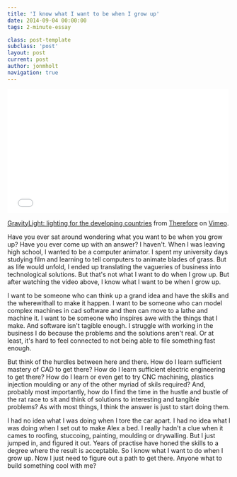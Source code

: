 ```yaml
---
title: 'I know what I want to be when I grow up'
date: 2014-09-04 00:00:00 
tags: 2-minute-essay

class: post-template
subclass: 'post'
layout: post
current: post
author: jonmholt
navigation: true
---
```

<iframe src="//player.vimeo.com/video/53588182" width="500" height="281" frameborder="0" webkitallowfullscreen mozallowfullscreen allowfullscreen></iframe> <p><a href="http://vimeo.com/53588182">GravityLight: lighting for the developing countries</a> from <a href="http://vimeo.com/thereforeproducts">Therefore</a> on <a href="https://vimeo.com">Vimeo</a>.</p>

Have you ever sat around wondering what you want to be when you grow up?  Have you ever come up with an answer?  I haven't.  When I was leaving high school, I wanted to be a computer animator.  I spent my university days studying film and learning to tell computers to animate blades of grass.  But as life would unfold, I ended up translating the vagueries of business into technological solutions.  But that's not what I want to do when I grow up.  But after watching the video above, I know what I want to be when I grow up.

I want to be someone who can think up a grand idea and have the skills and the wherewithall to make it happen.  I want to be someone who can model complex machines in cad software and then can move to a lathe and machine it.  I want to be someone who inspires awe with the things that I make.  And software isn't tagible enough.  I struggle with working in the business I do because the problems and the solutions aren't real.  Or at least, it's hard to feel connected to not being able to file something fast enough.

But think of the hurdles between here and there.  How do I learn sufficient mastery of CAD to get there?  How do I learn sufficient electric engineering to get there?  How do I learn or even get to try CNC machining, plastics injection moulding or any of the other myriad of skils required?  And, probably most importantly, how do I find the time in the hustle and bustle of the rat race to sit and think of solutions to interesting and tangible problems?  As with most things, I think the answer is just to start doing them.

I had no idea what I was doing when I tore the car apart.  I had no idea what I was doing when I set out to make Alex a bed.  I really hadn't a clue when it cames to roofing, stuccoing, painting, moulding or drywalling.  But I just jumped in, and figured it out.  Years of practise have honed the skills to a degree where the result is acceptable.  So I know what I want to do when I grow up.  Now I just need to figure out a path to get there.  Anyone what to build something cool with me?
